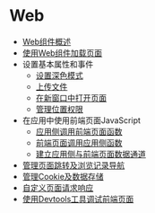# Web

- [Web组件概述](web-component-overview.md)
- [使用Web组件加载页面](web-page-loading-with-web-components.md)
- 设置基本属性和事件
    - [设置深色模式](web-set-dark-mode.md)
    - [上传文件](web-file-upload.md)
    - [在新窗口中打开页面](web-open-in-new-window.md)
    - [管理位置权限](web-geolocation-permission.md)
- 在应用中使用前端页面JavaScript
    - [应用侧调用前端页面函数](web-in-app-frontend-page-function-invoking.md)
    - [前端页面调用应用侧函数](web-in-page-app-function-invoking.md)
    - [建立应用侧与前端页面数据通道](web-app-page-data-channel.md)
- [管理页面跳转及浏览记录导航](web-redirection-and-browsing-history-mgmt.md)
- [管理Cookie及数据存储](web-cookie-and-data-storage-mgmt.md)
- [自定义页面请求响应](web-resource-interception-request-mgmt.md)
- [使用Devtools工具调试前端页面](web-debugging-with-devtools.md)